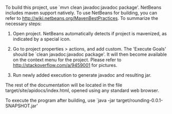 To build this project, use `mvn clean javadoc:javadoc package'. NetBeans
includes maven support natively. To use NetBeans for building, you can
refer to http://wiki.netbeans.org/MavenBestPractices. To summarize
the necessary steps:

1. Open project. NetBeans automatically detects if project is mavenized,
as indicated by a special icon.

2. Go to project properties > actions, and add custom. The 'Execute Goals'
should be `clean javadoc:javadoc package'. It will then become available
on the context menu for the project. Please refer to
http://stackoverflow.com/a/9459001 for pictures.

3. Run newly added execution to generate javadoc and resulting jar.

The rest of the documentation will be located in the file
target/site/apidocs/index.html, opened using any standard web browser.

To execute the program after building, use
`java -jar target/rounding-0.0.1-SNAPSHOT.jar'
